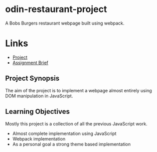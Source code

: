 # odin-restaurant-project
A Bobs Burgers restaurant webpage built using webpack.

# Links
- [Project](https://anevilpenguin.github.io/odin-restaurant-project)
- [Assignment Brief](https://www.theodinproject.com/lessons/node-path-javascript-restaurant-page)

## Project Synopsis

The aim of the project is to implement a webpage almost entirely using DOM 
manipulation in JavaScript.

## Learning Objectives

Mostly this project is a collection of all the previous JavaScript work.  
- Almost complete implementation using JavaScript
- Webpack implementation
- As a personal goal a strong theme based implementation


